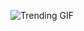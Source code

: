 ![Trending GIF](https://media4.giphy.com/media/v1.Y2lkPThiYjIxNzcyZTZ0YmltMjBzY3FtbXlpeW14YzZ5djAxaHdzc3I4bThwdXVrdHl1NiZlcD12MV9naWZzX3NlYXJjaCZjdD1n/bGgsc5mWoryfgKBx1u/giphy.gif)
